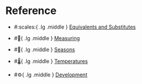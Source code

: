 # Reference


<div class="grid cards" markdown>

- #:scales:{ .lg .middle } [Equivalents and Substitutes](./equivalents_and_substitutes.md)

- #:triangular_ruler:{ .lg .middle } [Measuring](./measuring.md)

- #:fallen_leaf:{ .lg .middle } [Seasons](./seasons.md)

- #:thermometer:{ .lg .middle } [Temperatures](./temperatures.md)

- #:gear:{ .lg .middle } [Development](./development.md)


</div>
